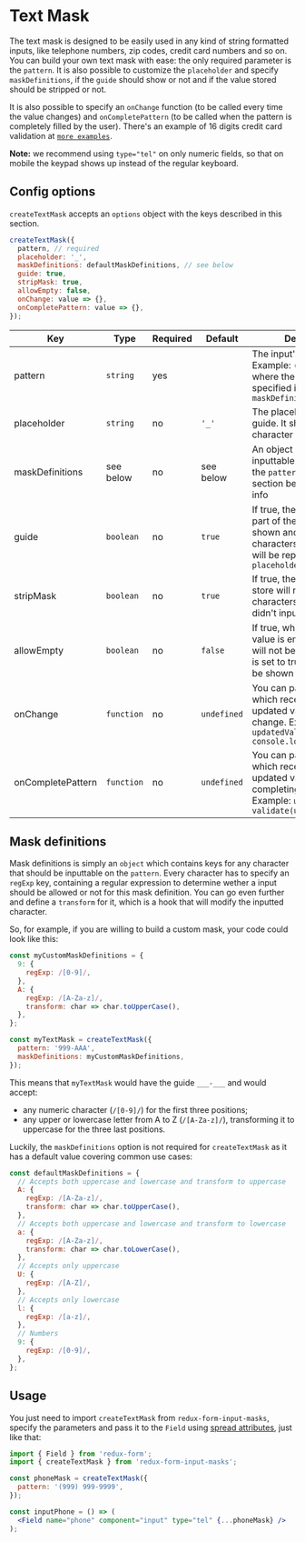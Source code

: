 # Text Mask

The text mask is designed to be easily used in any kind of string formatted inputs, like telephone numbers, zip codes, credit card numbers and so on. You can build your own text mask with ease: the only required parameter is the `pattern`. It is also possible to customize the `placeholder` and specify `maskDefinitions`, if the `guide` should show or not and if the value stored should be stripped or not.

It is also possible to specify an `onChange` function (to be called every time the value changes) and `onCompletePattern` (to be called when the pattern is completely filled by the user). There's an example of 16 digits credit card validation at [`more examples`](#/more).

**Note:** we recommend using `type="tel"` on only numeric fields, so that on mobile the keypad shows up instead of the regular keyboard.

## Config options

`createTextMask` accepts an `options` object with the keys described in this section.

```jsx
createTextMask({
  pattern, // required
  placeholder: '_',
  maskDefinitions: defaultMaskDefinitions, // see below
  guide: true,
  stripMask: true,
  allowEmpty: false,
  onChange: value => {},
  onCompletePattern: value => {},
});
```

| Key               | Type       | Required | Default     | Description                                                                                                                                   |
| ----------------- | ---------- | -------- | ----------- | --------------------------------------------------------------------------------------------------------------------------------------------- |
| pattern           | `string`   | yes      |             | The input's pattern. Example: `(999) 999-9999`, where the character `9` is specified in the `maskDefinitions`                                 |
| placeholder       | `string`   | no       | `'_'`       | The placeholder to fill the guide. It should be a single character                                                                            |
| maskDefinitions   | see below  | no       | see below   | An object with the inputtable characters for the `pattern`. Check the section below for more info                                             |
| guide             | `boolean`  | no       | `true`      | If true, the non inputted part of the mask will be shown and the inputtable characters of the `pattern` will be replaced by the `placeholder` |
| stripMask         | `boolean`  | no       | `true`      | If true, the value on the store will not contain any characters that the user didn't input                                                    |
| allowEmpty        | `boolean`  | no       | `false`     | If true, when the stored value is empty, the mask will not be shown. If guide is set to true, the guide will be shown                         |
| onChange          | `function` | no       | `undefined` | You can pass a function which receives the updated value upon change. Example: `updatedValue => console.log(updatedValue)`                    |
| onCompletePattern | `function` | no       | `undefined` | You can pass a function which receives the updated value upon completing the `pattern`. Example: `updatedValue => validate(updatedValue)`     |

## Mask definitions

Mask definitions is simply an `object` which contains keys for any character that should be inputtable on the `pattern`. Every character has to specify an `regExp` key, containing a regular expression to determine wether a input should be allowed or not for this mask definition. You can go even further and define a `transform` for it, which is a hook that will modify the inputted character.

So, for example, if you are willing to build a custom mask, your code could look like this:

```jsx
const myCustomMaskDefinitions = {
  9: {
    regExp: /[0-9]/,
  },
  A: {
    regExp: /[A-Za-z]/,
    transform: char => char.toUpperCase(),
  },
};

const myTextMask = createTextMask({
  pattern: '999-AAA',
  maskDefinitions: myCustomMaskDefinitions,
});
```

This means that `myTextMask` would have the guide `___-___` and would accept:

* any numeric character (`/[0-9]/`) for the first three positions;
* any upper or lowercase letter from A to Z (`/[A-Za-z]/`), transforming it to uppercase for the three last positions.

Luckily, the `maskDefinitions` option is not required for `createTextMask` as it has a default value covering common use cases:

```jsx
const defaultMaskDefinitions = {
  // Accepts both uppercase and lowercase and transform to uppercase
  A: {
    regExp: /[A-Za-z]/,
    transform: char => char.toUpperCase(),
  },
  // Accepts both uppercase and lowercase and transform to lowercase
  a: {
    regExp: /[A-Za-z]/,
    transform: char => char.toLowerCase(),
  },
  // Accepts only uppercase
  U: {
    regExp: /[A-Z]/,
  },
  // Accepts only lowercase
  l: {
    regExp: /[a-z]/,
  },
  // Numbers
  9: {
    regExp: /[0-9]/,
  },
};
```

## Usage

You just need to import `createTextMask` from `redux-form-input-masks`, specify the parameters and pass it to the `Field` using [spread attributes](https://reactjs.org/docs/jsx-in-depth.html#spread-attributes), just like that:

```jsx
import { Field } from 'redux-form';
import { createTextMask } from 'redux-form-input-masks';

const phoneMask = createTextMask({
  pattern: '(999) 999-9999',
});

const inputPhone = () => (
  <Field name="phone" component="input" type="tel" {...phoneMask} />
);
```
